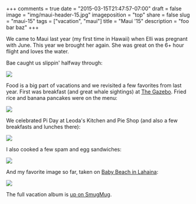 +++
comments = true
date = "2015-03-15T21:47:57-07:00"
draft = false
image = "img/maui-header-15.jpg"
imageposition = "top"
share = false 
slug = "maui-15"
tags = ["vacation", "maui"]
title = "Maui '15"
description = "foo bar baz"
+++

We came to Maui last year (my first time in Hawaii) when Elli was pregnant with June. This year we brought her again. She was great on the 6+ hour flight and loves the water. 
<!--more--> Bae caught us slippin' halfway through:

![](/img/image-1426481043929.png)

Food is a big part of vacations and we revisited a few favorites from last year. First was breakfast (and great whale sightings) at [The Gazebo](http://www.yelp.com/biz/gazebo-restaurant-lahaina). Fried rice and banana pancakes were on the menu:

![](/img/image-1426481061152.png)

We celebrated Pi Day at Leoda's Kitchen and Pie Shop (and also a few breakfasts and lunches there):

![](/img/image-1426481073642.png)

I also cooked a few spam and egg sandwiches:

![](/img/image-1426481105840.png)

And my favorite image so far, taken on [Baby Beach in Lahaina](https://www.google.com/maps/search/baby+beach+lahaina/@20.881388,-156.6864765,20z/data=!3m1!4b1?sa=X&ei=3F4GVbueGIj0oATVqIKQBQ&ved=0CIkBELYD):

![](/img/DSC_1690-1426480827656.jpg)

The full vacation album is [up on SmugMug](http://p.evanbrown.io/Travel/Maui-2014/).
